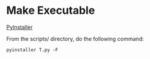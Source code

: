# Make Executable

[PyInstaller](https://pyinstaller.org/en/stable/)

From the scripts/ directory, do the following command:

`pyinstaller T.py -F`